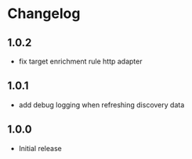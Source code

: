 # Changelog

## 1.0.2

- fix target enrichment rule http adapter

## 1.0.1

- add debug logging when refreshing discovery data

## 1.0.0

- Initial release

